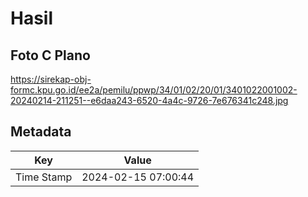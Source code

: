 # Hasil

## Foto C Plano

https://sirekap-obj-formc.kpu.go.id/ee2a/pemilu/ppwp/34/01/02/20/01/3401022001002-20240214-211251--e6daa243-6520-4a4c-9726-7e676341c248.jpg


## Metadata

| Key        | Value               |
| ---------- | ------------------- |
| Time Stamp | 2024-02-15 07:00:44 |



